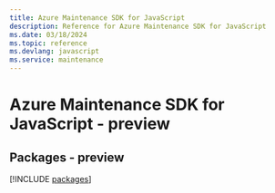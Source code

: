 ```yaml
---
title: Azure Maintenance SDK for JavaScript
description: Reference for Azure Maintenance SDK for JavaScript
ms.date: 03/18/2024
ms.topic: reference
ms.devlang: javascript
ms.service: maintenance
---
```

# Azure Maintenance SDK for JavaScript - preview
## Packages - preview
[!INCLUDE [packages](maintenance-index.md)]